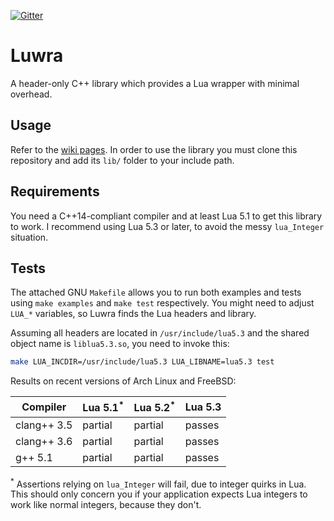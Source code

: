[![Gitter](https://badges.gitter.im/Join%20Chat.svg)](https://gitter.im/vapourismo/luwra)

# Luwra
A header-only C++ library which provides a Lua wrapper with minimal overhead.

## Usage
Refer to the [wiki pages](https://github.com/vapourismo/luwra/wiki). In order to use the library
you must clone this repository and add its `lib/` folder to your include path.

## Requirements
You need a C++14-compliant compiler and at least Lua 5.1 to get this library to work. I recommend
using Lua 5.3 or later, to avoid the messy `lua_Integer` situation.

## Tests
The attached GNU `Makefile` allows you to run both examples and tests using `make examples` and
`make test` respectively. You might need to adjust `LUA_*` variables, so Luwra finds the
Lua headers and library.

Assuming all headers are located in `/usr/include/lua5.3` and the shared object name is
`liblua5.3.so`, you need to invoke this:

```bash
make LUA_INCDIR=/usr/include/lua5.3 LUA_LIBNAME=lua5.3 test
```

Results on recent versions of Arch Linux and FreeBSD:

 Compiler    | Lua 5.1<sup>*</sup> | Lua 5.2<sup>*</sup> | Lua 5.3
-------------|---------------------|---------------------|---------
 clang++ 3.5 | partial             | partial             | passes
 clang++ 3.6 | partial             | partial             | passes
 g++ 5.1     | partial             | partial             | passes

<sup>*</sup> Assertions relying on `lua_Integer` will fail, due to integer quirks in Lua. This
should only concern you if your application expects Lua integers to work like normal integers,
because they don't.
